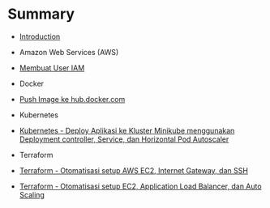 # Summary

* [Introduction](README.md)

* Amazon Web Services (AWS)
* [Membuat User IAM](aws-membuat-user-iam.md)

* Docker
* [Push Image ke hub.docker.com](docker-push-image-ke-hub.md)

* Kubernetes
* [Kubernetes - Deploy Aplikasi ke Kluster Minikube menggunakan Deployment controller, Service, dan Horizontal Pod Autoscaler](kubernetes-minikube-deployment-service-horizontal-autoscale.md)

* Terraform
* [Terraform - Otomatisasi setup AWS EC2, Internet Gateway, dan SSH](terraform-aws-ec2-internet-gateway-ssh.md)
* [Terraform - Otomatisasi setup EC2, Application Load Balancer, dan Auto Scaling](terraform-aws-load-balancer-auto-scaling.md)